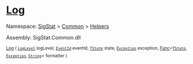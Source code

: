 # [Log](./SimpleConsoleLogger-100664041.md)

Namespace: [SigStat]() > [Common](./../../README.md) > [Helpers](./../README.md)

Assembly: SigStat.Common.dll

<sub>[Log](./SimpleConsoleLogger-100664041.md) ( [`LogLevel`](https://docs.microsoft.com/en-us/dotnet/api/Microsoft.Extensions.Logging.LogLevel) logLevel, [`EventId`](https://docs.microsoft.com/en-us/dotnet/api/Microsoft.Extensions.Logging.EventId) eventId, [`TState`](./SimpleConsoleLogger-100664041.md) state, [`Exception`](https://docs.microsoft.com/en-us/dotnet/api/System.Exception) exception, [Func](https://docs.microsoft.com/en-us/dotnet/api/System.Func-3)\<[`TState`](./SimpleConsoleLogger-100664041.md), [`Exception`](https://docs.microsoft.com/en-us/dotnet/api/System.Exception), [`String`](https://docs.microsoft.com/en-us/dotnet/api/System.String)> formatter )</sub>&nbsp;&nbsp;&nbsp;&nbsp;&nbsp;&nbsp;&nbsp;&nbsp;&nbsp;<sub></sub>
